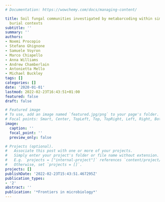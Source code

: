 ```yaml
---
# Documentation: https://wowchemy.com/docs/managing-content/

title: Soil fungal communities investigated by metabarcoding within simulated forensic
  burial contexts
subtitle: ''
summary: ''
authors:
- Noemi Procopio
- Stefano Ghignone
- Samuele Voyron
- Marco Chiapello
- Anna Williams
- Andrew Chamberlain
- Antonietta Mello
- Michael Buckley
tags: []
categories: []
date: '2020-01-01'
lastmod: 2022-02-23T16:43:51+01:00
featured: false
draft: false

# Featured image
# To use, add an image named `featured.jpg/png` to your page's folder.
# Focal points: Smart, Center, TopLeft, Top, TopRight, Left, Right, BottomLeft, Bottom, BottomRight.
image:
  caption: ''
  focal_point: ''
  preview_only: false

# Projects (optional).
#   Associate this post with one or more of your projects.
#   Simply enter your project's folder or file name without extension.
#   E.g. `projects = ["internal-project"]` references `content/project/deep-learning/index.md`.
#   Otherwise, set `projects = []`.
projects: []
publishDate: '2022-02-23T15:43:51.467295Z'
publication_types:
- '2'
abstract: ''
publication: '*Frontiers in microbiology*'
---
```

